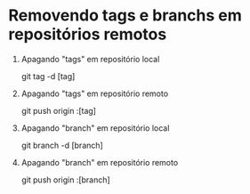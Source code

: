 # Removendo tags e branchs em repositórios remotos

1. Apagando "tags" em repositório local

    git tag -d [tag]

2. Apagando "tags" em repositório remoto

    git push origin :[tag]

1. Apagando "branch" em repositório local

    git branch -d [branch]

2. Apagando "branch" em repositório remoto

    git push origin :[branch]
